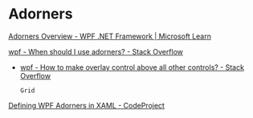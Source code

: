 # Adorners
[Adorners Overview - WPF .NET Framework | Microsoft Learn](https://learn.microsoft.com/en-us/dotnet/desktop/wpf/controls/adorners-overview?view=netframeworkdesktop-4.8)

[wpf - When should I use adorners? - Stack Overflow](https://stackoverflow.com/questions/2595166/when-should-i-use-adorners)
- [wpf - How to make overlay control above all other controls? - Stack Overflow](https://stackoverflow.com/questions/5450985/how-to-make-overlay-control-above-all-other-controls)

  `Grid`

[Defining WPF Adorners in XAML - CodeProject](https://www.codeproject.com/Articles/54472/Defining-WPF-Adorners-in-XAML)